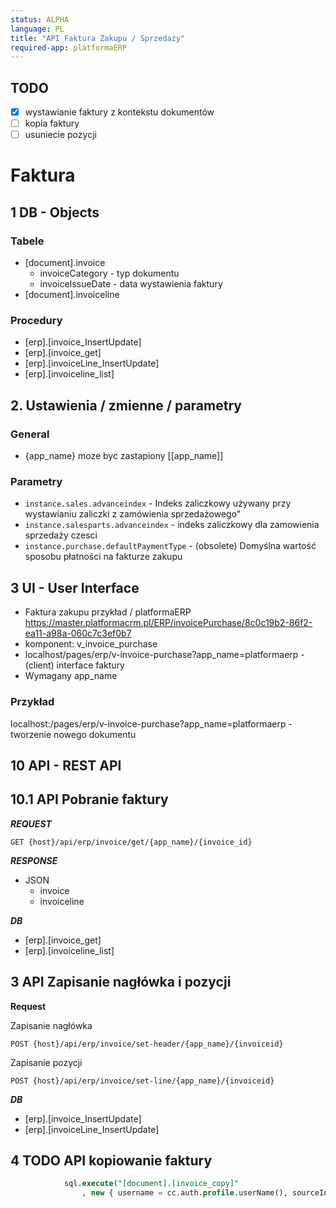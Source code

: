 ```yaml
---
status: ALPHA
language: PL
title: "API Faktura Zakupu / Sprzedaży"
required-app: platformaERP
---
```

## TODO

- [x] wystawianie faktury z kontekstu dokumentów
- [ ] kopia faktury
- [ ] usuniecie pozycji

# Faktura 

## 1 DB - Objects

### Tabele
- [document].invoice
  - invoiceCategory - typ dokumentu
  - invoiceIssueDate - data wystawienia faktury
- [document].invoiceline

### Procedury
- [erp].[invoice_InsertUpdate]
- [erp].[invoice_get]
- [erp].[invoiceLine_InsertUpdate]
- [erp].[invoiceline_list]


## 2. Ustawienia / zmienne / parametry

### General

- {app_name} moze byc zastapiony [[app_name]]

### Parametry
- `instance.sales.advanceindex` - Indeks zaliczkowy używany przy wystawianiu zaliczki z zamówienia sprzedażowego"
- `instance.salesparts.advanceindex` - indeks zaliczkowy dla zamowienia sprzedaży czesci
- `instance.purchase.defaultPaymentType`  - (obsolete) Domyślna wartość sposobu płatności na fakturze zakupu

## 3 UI - User Interface

- Faktura zakupu przykład / platformaERP https://master.platformacrm.pl/ERP/invoicePurchase/8c0c19b2-86f2-ea11-a98a-060c7c3ef0b7
- komponent: v_invoice_purchase
- localhost/pages/erp/v-invoice-purchase?app_name=platformaerp - (client) interface faktury
- Wymagany app_name

### Przykład

localhost:/pages/erp/v-invoice-purchase?app_name=platformaerp - tworzenie nowego dokumentu


## 10 API - REST API

## 10.1 API Pobranie faktury

***REQUEST***

```http
GET {host}/api/erp/invoice/get/{app_name}/{invoice_id}
```

***RESPONSE***

- JSON
  - invoice
  - invoiceline

***DB***

- [erp].[invoice_get]
- [erp].[invoiceline_list]

## 3 API Zapisanie nagłówka i pozycji

**Request**

Zapisanie nagłówka

```http
POST {host}/api/erp/invoice/set-header/{app_name}/{invoiceid}
```

Zapisanie pozycji

```http
POST {host}/api/erp/invoice/set-line/{app_name}/{invoiceid}
```

***DB***

- [erp].[invoice_InsertUpdate]
- [erp].[invoiceLine_InsertUpdate]


## 4 TODO API kopiowanie faktury

```sql
            sql.execute("[document].[invoice_copy]"
                , new { username = cc.auth.profile.userName(), sourceInvoiceID = sourceInvoiceID, invoiceID = invoiceID, invoiceIssueDate = invoiceIssueDate, resultInvoiceType = resultInvoiceType, copyAutoAssignItemTaxRatesAndCalculateTax = copyAutoAssignItemTaxRatesAndCalculateTax });

```
